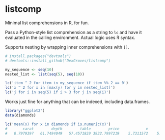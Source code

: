 # listcomp
Minimal list comprehensions in R, for fun.

Pass a Python-style list comprehension as a string to `lc` and have it 
evaluated in the calling environment. Actual logic uses R syntax.
 
Supports nesting by wrapping inner comprehensions with `[]`.

```R
# install.packages("devtools")
# devtools::install_github("DexGroves/listcomp")

my_sequence <- seq(10)
nested_list <- list(seq(5), seq(10))

lc('item ^ 2 for item in my_sequence if item %% 2 == 0')
lc('x ^ 2 for x in [max(y) for y in nested_list]')
lc('j for i in seq(5) if i > 3 for j in seq(i)')
```

Works just fine for anything that can be indexed, including data.frames.

```R
library("ggplot2")
data(diamonds)

lc('mean(x) for x in diamonds if is.numeric(x)')
#       carat        depth        table        price            x            y            z 
#   0.7979397   61.7494049   57.4571839 3932.7997219    5.7311572    5.7345260    3.5387338 
```
